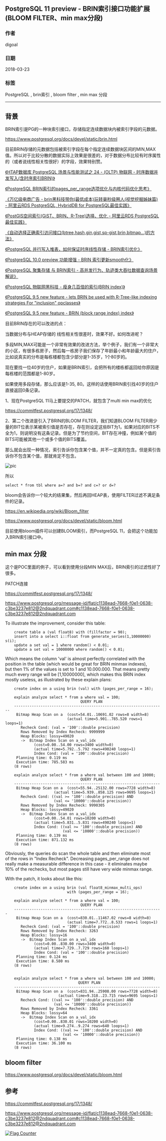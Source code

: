 ## PostgreSQL 11 preview - BRIN索引接口功能扩展(BLOOM FILTER、min max分段)      
                  
### 作者                  
digoal                  
                  
### 日期                  
2018-03-23                  
                  
### 标签                  
PostgreSQL , brin索引 , bloom filter , min max 分段    
                  
----                  
                  
## 背景             
BRIN索引是PG的一种块索引接口，存储指定连续数据块内被索引字段的元数据。  
  
https://www.postgresql.org/docs/devel/static/brin.html  
  
目前BRIN存储的元数据包括被索引字段在每个指定连续数据块区间的MIN,MAX值。所以对于比较分散的数据实际上效果是很差的，对于数据分布比较有时序属性的（或者说线性相关性很好）的字段，效果特别赞。  
  
[《HTAP数据库 PostgreSQL 场景与性能测试之 24 - (OLTP) 物联网 - 时序数据并发写入(含时序索引BRIN)》](../201711/20171107_25.md)    
  
[《PostgreSQL BRIN索引的pages_per_range选项优化与内核代码优化思考》](../201708/20170824_01.md)    
  
[《万亿级电商广告 - brin黑科技带你(最低成本)玩转毫秒级圈人(视觉挖掘姊妹篇) - 阿里云RDS PostgreSQL, HybridDB for PostgreSQL最佳实践》](../201708/20170823_01.md)    
  
[《PostGIS空间索引(GiST、BRIN、R-Tree)选择、优化 - 阿里云RDS PostgreSQL最佳实践》](../201708/20170820_01.md)    
  
[《自动选择正确索引访问接口(btree,hash,gin,gist,sp-gist,brin,bitmap...)的方法》](../201706/20170617_01.md)    
  
[《PostgreSQL 并行写入堆表，如何保证时序线性存储 - BRIN索引优化》](../201706/20170611_02.md)    
  
[《PostgreSQL 10.0 preview 功能增强 - BRIN 索引更新smooth化》](../201704/20170405_01.md)    
  
[《PostgreSQL 聚集存储 与 BRIN索引 - 高并发行为、轨迹类大吞吐数据查询场景解说》](../201702/20170219_01.md)    
  
[《PostgreSQL 物联网黑科技 - 瘦身几百倍的索引(BRIN index)》](../201604/20160414_01.md)    
  
[《PostgreSQL 9.5 new feature - lets BRIN be used with R-Tree-like indexing strategies For "inclusion" opclasses》](../201505/20150526_01.md)    
  
[《PostgreSQL 9.5 new feature - BRIN (block range index) index》](../201504/20150419_01.md)    
  
目前BRIN存在的可以改进的点：  
  
当数据分布与HEAP存储的 线性相关性很差时，效果不好。如何改进呢？  
  
多段MIN,MAX可能是一个非常有效果的改进方法，举个例子，我们有一个非常大的小区，有很多栋房子，然后每一栋房子我们保存了年龄最小和年龄最大的住户，比如说真实的分布是每栋楼都包含少部分是1-35岁，1个80岁的。  
  
现在要找一位40岁的住户，如果是BRIN索引，会把所有的楼栋都返回给你原因是每栋楼的范围都是1-80岁。  
  
如果使用多段存储，那么应该是1-35, 80。这样的话使用BRIN索引找40岁的住户直接返回0条记录。  
  
1、现在PostgreSQL 11马上要提交的PATCH，就包含了multi min max的优化  
  
https://commitfest.postgresql.org/17/1348/    
  
2、第二个改进是引入了BRIN的BLOOM FILTER，我们知道BLOOM FILTER用少量的BIT位表示某被索引值是否存在，存在则设定这些BIT为1，如果对应的BITS不全为1，则说明没有这条记录。但是为了节约空间，BIT存在冲撞，例如某个值的BITS可能被其他一个或多个值的BITS覆盖。  
  
那么就会出现一种情况，索引告诉你包含某个值，并不一定真的包含。但是索引告诉你不包含某个值，那就肯定不包含。  
   
![pic](20180323_05_pic_001.jpg)  
  
所以  
  
```  
select * from tbl where a=? and b=? and c=? or d=?  
```  
  
bloom会告诉你一个较大的结果集，然后再回HEAP表，使用FILTER过滤不满足条件的记录。  
  
https://en.wikipedia.org/wiki/Bloom_filter  
  
https://www.postgresql.org/docs/devel/static/bloom.html  
  
目前使用bloom插件可以创建BLOOM索引，而PostgreSQL 11，会把这个功能加入BRIN索引接口中。  
  
## min max 分段  
这个是POC里面的例子，可以看到使用分段MIN MAX后，BRIN索引的过滤性好了很多。  

PATCH连接  
  
https://commitfest.postgresql.org/17/1348/    
  
https://www.postgresql.org/message-id/flat/c1138ead-7668-f0e1-0638-c3be3237e812@2ndquadrant.com#c1138ead-7668-f0e1-0638-c3be3237e812@2ndquadrant.com  
  
To illustrate the improvement, consider this table:  
  
```  
    create table a (val float8) with (fillfactor = 90);  
    insert into a select i::float from generate_series(1,10000000) s(i);  
    update a set val = 1 where random() < 0.01;  
    update a set val = 10000000 where random() < 0.01;  
```  
  
Which means the column 'val' is almost perfectly correlated with the  
position in the table (which would be great for BRIN minmax indexes),  
but then 1% of the values is set to 1 and 10.000.000. That means pretty  
much every range will be [1,10000000], which makes this BRIN index  
mostly useless, as illustrated by these explain plans:  
  
```  
    create index on a using brin (val) with (pages_per_range = 16);  
  
    explain analyze select * from a where val = 100;  
                                  QUERY PLAN  
    --------------------------------------------------------------------  
     Bitmap Heap Scan on a  (cost=54.01..10691.02 rows=8 width=8)  
                            (actual time=5.901..785.520 rows=1 loops=1)  
       Recheck Cond: (val = '100'::double precision)  
       Rows Removed by Index Recheck: 9999999  
       Heap Blocks: lossy=49020  
       ->  Bitmap Index Scan on a_val_idx  
             (cost=0.00..54.00 rows=3400 width=0)  
             (actual time=5.792..5.792 rows=490240 loops=1)  
             Index Cond: (val = '100'::double precision)  
     Planning time: 0.119 ms  
     Execution time: 785.583 ms  
    (8 rows)  
  
    explain analyze select * from a where val between 100 and 10000;  
                                  QUERY PLAN  
    ------------------------------------------------------------------  
     Bitmap Heap Scan on a  (cost=55.94..25132.00 rows=7728 width=8)  
                      (actual time=5.939..858.125 rows=9695 loops=1)  
       Recheck Cond: ((val >= '100'::double precision) AND  
                      (val <= '10000'::double precision))  
       Rows Removed by Index Recheck: 9990305  
       Heap Blocks: lossy=49020  
       ->  Bitmap Index Scan on a_val_idx  
             (cost=0.00..54.01 rows=10200 width=0)  
             (actual time=5.831..5.831 rows=490240 loops=1)  
             Index Cond: ((val >= '100'::double precision) AND  
                          (val <= '10000'::double precision))  
     Planning time: 0.139 ms  
     Execution time: 871.132 ms  
    (8 rows)  
```  
  
Obviously, the queries do scan the whole table and then eliminate most  
of the rows in "Index Recheck". Decreasing pages_per_range does not  
really make a measurable difference in this case - it eliminates maybe  
10% of the rechecks, but most pages still have very wide minmax range.  
  
With the patch, it looks about like this:  
  
```  
    create index on a using brin (val float8_minmax_multi_ops)  
                            with (pages_per_range = 16);  
  
    explain analyze select * from a where val = 100;  
                                  QUERY PLAN  
    -------------------------------------------------------------------  
     Bitmap Heap Scan on a  (cost=830.01..11467.02 rows=8 width=8)  
                            (actual time=7.772..8.533 rows=1 loops=1)  
       Recheck Cond: (val = '100'::double precision)  
       Rows Removed by Index Recheck: 3263  
       Heap Blocks: lossy=16  
       ->  Bitmap Index Scan on a_val_idx  
             (cost=0.00..830.00 rows=3400 width=0)  
             (actual time=7.729..7.729 rows=160 loops=1)  
             Index Cond: (val = '100'::double precision)  
     Planning time: 0.124 ms  
     Execution time: 8.580 ms  
    (8 rows)  
  
  
    explain analyze select * from a where val between 100 and 10000;  
                                 QUERY PLAN  
    ------------------------------------------------------------------  
     Bitmap Heap Scan on a  (cost=831.94..25908.00 rows=7728 width=8)  
                        (actual time=9.318..23.715 rows=9695 loops=1)  
       Recheck Cond: ((val >= '100'::double precision) AND  
                      (val <= '10000'::double precision))  
       Rows Removed by Index Recheck: 3361  
       Heap Blocks: lossy=64  
       ->  Bitmap Index Scan on a_val_idx  
             (cost=0.00..830.01 rows=10200 width=0)  
             (actual time=9.274..9.274 rows=640 loops=1)  
             Index Cond: ((val >= '100'::double precision) AND  
                          (val <= '10000'::double precision))  
     Planning time: 0.138 ms  
     Execution time: 36.100 ms  
    (8 rows)  
```  
  
## bloom filter  
  
https://www.postgresql.org/docs/devel/static/bloom.html  
  
## 参考    
    
https://commitfest.postgresql.org/17/1348/    
  
https://www.postgresql.org/message-id/flat/c1138ead-7668-f0e1-0638-c3be3237e812@2ndquadrant.com#c1138ead-7668-f0e1-0638-c3be3237e812@2ndquadrant.com  
  
  
<a rel="nofollow" href="http://info.flagcounter.com/h9V1"  ><img src="http://s03.flagcounter.com/count/h9V1/bg_FFFFFF/txt_000000/border_CCCCCC/columns_2/maxflags_12/viewers_0/labels_0/pageviews_0/flags_0/"  alt="Flag Counter"  border="0"  ></a>  
  
